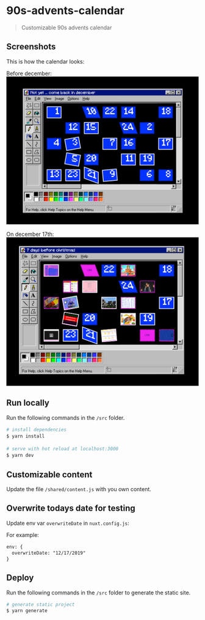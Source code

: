 # 90s-advents-calendar

> Customizable 90s advents calendar

## Screenshots

This is how the calendar looks:

Before december:
![Screenshot of calendar before dec](https://github.com/Twissi/90s-advents-calendar/blob/master/screenshots/Screenshot%202019-11-03%20at%2022.15.22.png?raw=true)

On december 17th:
![Screenshot of calendar](https://github.com/Twissi/90s-advents-calendar/blob/master/screenshots/Screenshot%202019-11-03%20at%2022.16.58.png?raw=true)

## Run locally

Run the following commands in the `/src` folder.

```bash
# install dependencies
$ yarn install

# serve with hot reload at localhost:3000
$ yarn dev
```

## Customizable content

Update the file `/shared/content.js` with you own content.

## Overwrite todays date for testing

Update env var `overwriteDate` in `nuxt.config.js`:

For example:

```
env: {
  overwriteDate: "12/17/2019"
}
```

## Deploy

Run the following commands in the `/src` folder to generate the static site.

```bash
# generate static project
$ yarn generate
```
